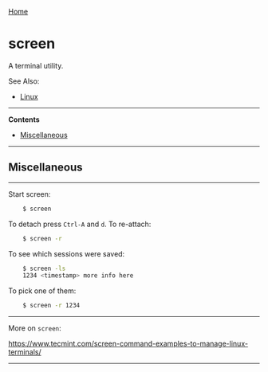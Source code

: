 [Home](Readme.md)
# screen

A terminal utility.

See Also:

  - [Linux](Linux.md)

---

**Contents**

- [Miscellaneous](Screen.md#miscellaneous)

---

## Miscellaneous

---

Start screen:

```bash
    $ screen
```

To detach press `Ctrl-A` and `d`.
To re-attach:

```bash
    $ screen -r
```

To see which sessions were saved:

```bash
    $ screen -ls
    1234 <timestamp> more info here
```

To pick one of them:

```bash
    $ screen -r 1234
```

---

More on `screen`:

https://www.tecmint.com/screen-command-examples-to-manage-linux-terminals/

---
